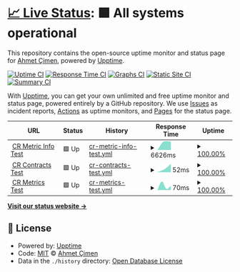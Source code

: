 # [📈 Live Status](https://ahmetcimen.github.io/CRAPI_Upptime): <!--live status--> **🟩 All systems operational**

This repository contains the open-source uptime monitor and status page for [Ahmet Çimen](https://ahmetcimen.github.io/CRAPI_Upptime), powered by [Upptime](https://github.com/upptime/upptime).

[![Uptime CI](https://github.com/ahmetcimen/CRAPI_Upptime/workflows/Uptime%20CI/badge.svg)](https://github.com/ahmetcimen/CRAPI_Upptime/actions?query=workflow%3A%22Uptime+CI%22)
[![Response Time CI](https://github.com/ahmetcimen/CRAPI_Upptime/workflows/Response%20Time%20CI/badge.svg)](https://github.com/ahmetcimen/CRAPI_Upptime/actions?query=workflow%3A%22Response+Time+CI%22)
[![Graphs CI](https://github.com/ahmetcimen/CRAPI_Upptime/workflows/Graphs%20CI/badge.svg)](https://github.com/ahmetcimen/CRAPI_Upptime/actions?query=workflow%3A%22Graphs+CI%22)
[![Static Site CI](https://github.com/ahmetcimen/CRAPI_Upptime/workflows/Static%20Site%20CI/badge.svg)](https://github.com/ahmetcimen/CRAPI_Upptime/actions?query=workflow%3A%22Static+Site+CI%22)
[![Summary CI](https://github.com/ahmetcimen/CRAPI_Upptime/workflows/Summary%20CI/badge.svg)](https://github.com/ahmetcimen/CRAPI_Upptime/actions?query=workflow%3A%22Summary+CI%22)

With [Upptime](https://upptime.js.org), you can get your own unlimited and free uptime monitor and status page, powered entirely by a GitHub repository. We use [Issues](https://github.com/ahmetcimen/CRAPI_Upptime/issues) as incident reports, [Actions](https://github.com/ahmetcimen/CRAPI_Upptime/actions) as uptime monitors, and [Pages](https://ahmetcimen.github.io/CRAPI_Upptime) for the status page.

<!--start: status pages-->
<!-- This summary is generated by Upptime (https://github.com/upptime/upptime) -->
<!-- Do not edit this manually, your changes will be overwritten -->
<!-- prettier-ignore -->
| URL | Status | History | Response Time | Uptime |
| --- | ------ | ------- | ------------- | ------ |
| <img alt="" src="https://icons.duckduckgo.com/ip3/3000.ico" height="13"> [CR Metric Info Test](34.125.236.8:3000/api/metricInfo) | 🟩 Up | [cr-metric-info-test.yml](https://github.com/ahmetcimen/CRAPI_Upptime/commits/HEAD/history/cr-metric-info-test.yml) | <details><summary><img alt="Response time graph" src="./graphs/cr-metric-info-test/response-time-week.png" height="20"> 6626ms</summary><br><a href="https://ahmetcimen.github.io/CRAPI_Upptime/history/cr-metric-info-test"><img alt="Response time 6626" src="https://img.shields.io/endpoint?url=https%3A%2F%2Fraw.githubusercontent.com%2Fahmetcimen%2FCRAPI_Upptime%2FHEAD%2Fapi%2Fcr-metric-info-test%2Fresponse-time.json"></a><br><a href="https://ahmetcimen.github.io/CRAPI_Upptime/history/cr-metric-info-test"><img alt="24-hour response time 6626" src="https://img.shields.io/endpoint?url=https%3A%2F%2Fraw.githubusercontent.com%2Fahmetcimen%2FCRAPI_Upptime%2FHEAD%2Fapi%2Fcr-metric-info-test%2Fresponse-time-day.json"></a><br><a href="https://ahmetcimen.github.io/CRAPI_Upptime/history/cr-metric-info-test"><img alt="7-day response time 6626" src="https://img.shields.io/endpoint?url=https%3A%2F%2Fraw.githubusercontent.com%2Fahmetcimen%2FCRAPI_Upptime%2FHEAD%2Fapi%2Fcr-metric-info-test%2Fresponse-time-week.json"></a><br><a href="https://ahmetcimen.github.io/CRAPI_Upptime/history/cr-metric-info-test"><img alt="30-day response time 6626" src="https://img.shields.io/endpoint?url=https%3A%2F%2Fraw.githubusercontent.com%2Fahmetcimen%2FCRAPI_Upptime%2FHEAD%2Fapi%2Fcr-metric-info-test%2Fresponse-time-month.json"></a><br><a href="https://ahmetcimen.github.io/CRAPI_Upptime/history/cr-metric-info-test"><img alt="1-year response time 6626" src="https://img.shields.io/endpoint?url=https%3A%2F%2Fraw.githubusercontent.com%2Fahmetcimen%2FCRAPI_Upptime%2FHEAD%2Fapi%2Fcr-metric-info-test%2Fresponse-time-year.json"></a></details> | <details><summary><a href="https://ahmetcimen.github.io/CRAPI_Upptime/history/cr-metric-info-test">100.00%</a></summary><a href="https://ahmetcimen.github.io/CRAPI_Upptime/history/cr-metric-info-test"><img alt="All-time uptime 100.00%" src="https://img.shields.io/endpoint?url=https%3A%2F%2Fraw.githubusercontent.com%2Fahmetcimen%2FCRAPI_Upptime%2FHEAD%2Fapi%2Fcr-metric-info-test%2Fuptime.json"></a><br><a href="https://ahmetcimen.github.io/CRAPI_Upptime/history/cr-metric-info-test"><img alt="24-hour uptime 100.00%" src="https://img.shields.io/endpoint?url=https%3A%2F%2Fraw.githubusercontent.com%2Fahmetcimen%2FCRAPI_Upptime%2FHEAD%2Fapi%2Fcr-metric-info-test%2Fuptime-day.json"></a><br><a href="https://ahmetcimen.github.io/CRAPI_Upptime/history/cr-metric-info-test"><img alt="7-day uptime 100.00%" src="https://img.shields.io/endpoint?url=https%3A%2F%2Fraw.githubusercontent.com%2Fahmetcimen%2FCRAPI_Upptime%2FHEAD%2Fapi%2Fcr-metric-info-test%2Fuptime-week.json"></a><br><a href="https://ahmetcimen.github.io/CRAPI_Upptime/history/cr-metric-info-test"><img alt="30-day uptime 100.00%" src="https://img.shields.io/endpoint?url=https%3A%2F%2Fraw.githubusercontent.com%2Fahmetcimen%2FCRAPI_Upptime%2FHEAD%2Fapi%2Fcr-metric-info-test%2Fuptime-month.json"></a><br><a href="https://ahmetcimen.github.io/CRAPI_Upptime/history/cr-metric-info-test"><img alt="1-year uptime 100.00%" src="https://img.shields.io/endpoint?url=https%3A%2F%2Fraw.githubusercontent.com%2Fahmetcimen%2FCRAPI_Upptime%2FHEAD%2Fapi%2Fcr-metric-info-test%2Fuptime-year.json"></a></details>
| <img alt="" src="https://icons.duckduckgo.com/ip3/3000.ico" height="13"> [CR Contracts Test](34.125.236.8:3000/api/contracts) | 🟩 Up | [cr-contracts-test.yml](https://github.com/ahmetcimen/CRAPI_Upptime/commits/HEAD/history/cr-contracts-test.yml) | <details><summary><img alt="Response time graph" src="./graphs/cr-contracts-test/response-time-week.png" height="20"> 52ms</summary><br><a href="https://ahmetcimen.github.io/CRAPI_Upptime/history/cr-contracts-test"><img alt="Response time 52" src="https://img.shields.io/endpoint?url=https%3A%2F%2Fraw.githubusercontent.com%2Fahmetcimen%2FCRAPI_Upptime%2FHEAD%2Fapi%2Fcr-contracts-test%2Fresponse-time.json"></a><br><a href="https://ahmetcimen.github.io/CRAPI_Upptime/history/cr-contracts-test"><img alt="24-hour response time 52" src="https://img.shields.io/endpoint?url=https%3A%2F%2Fraw.githubusercontent.com%2Fahmetcimen%2FCRAPI_Upptime%2FHEAD%2Fapi%2Fcr-contracts-test%2Fresponse-time-day.json"></a><br><a href="https://ahmetcimen.github.io/CRAPI_Upptime/history/cr-contracts-test"><img alt="7-day response time 52" src="https://img.shields.io/endpoint?url=https%3A%2F%2Fraw.githubusercontent.com%2Fahmetcimen%2FCRAPI_Upptime%2FHEAD%2Fapi%2Fcr-contracts-test%2Fresponse-time-week.json"></a><br><a href="https://ahmetcimen.github.io/CRAPI_Upptime/history/cr-contracts-test"><img alt="30-day response time 52" src="https://img.shields.io/endpoint?url=https%3A%2F%2Fraw.githubusercontent.com%2Fahmetcimen%2FCRAPI_Upptime%2FHEAD%2Fapi%2Fcr-contracts-test%2Fresponse-time-month.json"></a><br><a href="https://ahmetcimen.github.io/CRAPI_Upptime/history/cr-contracts-test"><img alt="1-year response time 52" src="https://img.shields.io/endpoint?url=https%3A%2F%2Fraw.githubusercontent.com%2Fahmetcimen%2FCRAPI_Upptime%2FHEAD%2Fapi%2Fcr-contracts-test%2Fresponse-time-year.json"></a></details> | <details><summary><a href="https://ahmetcimen.github.io/CRAPI_Upptime/history/cr-contracts-test">100.00%</a></summary><a href="https://ahmetcimen.github.io/CRAPI_Upptime/history/cr-contracts-test"><img alt="All-time uptime 100.00%" src="https://img.shields.io/endpoint?url=https%3A%2F%2Fraw.githubusercontent.com%2Fahmetcimen%2FCRAPI_Upptime%2FHEAD%2Fapi%2Fcr-contracts-test%2Fuptime.json"></a><br><a href="https://ahmetcimen.github.io/CRAPI_Upptime/history/cr-contracts-test"><img alt="24-hour uptime 100.00%" src="https://img.shields.io/endpoint?url=https%3A%2F%2Fraw.githubusercontent.com%2Fahmetcimen%2FCRAPI_Upptime%2FHEAD%2Fapi%2Fcr-contracts-test%2Fuptime-day.json"></a><br><a href="https://ahmetcimen.github.io/CRAPI_Upptime/history/cr-contracts-test"><img alt="7-day uptime 100.00%" src="https://img.shields.io/endpoint?url=https%3A%2F%2Fraw.githubusercontent.com%2Fahmetcimen%2FCRAPI_Upptime%2FHEAD%2Fapi%2Fcr-contracts-test%2Fuptime-week.json"></a><br><a href="https://ahmetcimen.github.io/CRAPI_Upptime/history/cr-contracts-test"><img alt="30-day uptime 100.00%" src="https://img.shields.io/endpoint?url=https%3A%2F%2Fraw.githubusercontent.com%2Fahmetcimen%2FCRAPI_Upptime%2FHEAD%2Fapi%2Fcr-contracts-test%2Fuptime-month.json"></a><br><a href="https://ahmetcimen.github.io/CRAPI_Upptime/history/cr-contracts-test"><img alt="1-year uptime 100.00%" src="https://img.shields.io/endpoint?url=https%3A%2F%2Fraw.githubusercontent.com%2Fahmetcimen%2FCRAPI_Upptime%2FHEAD%2Fapi%2Fcr-contracts-test%2Fuptime-year.json"></a></details>
| <img alt="" src="https://icons.duckduckgo.com/ip3/3000.ico" height="13"> [CR Metrics Test](34.125.236.8:3000/api/metrics) | 🟩 Up | [cr-metrics-test.yml](https://github.com/ahmetcimen/CRAPI_Upptime/commits/HEAD/history/cr-metrics-test.yml) | <details><summary><img alt="Response time graph" src="./graphs/cr-metrics-test/response-time-week.png" height="20"> 70ms</summary><br><a href="https://ahmetcimen.github.io/CRAPI_Upptime/history/cr-metrics-test"><img alt="Response time 70" src="https://img.shields.io/endpoint?url=https%3A%2F%2Fraw.githubusercontent.com%2Fahmetcimen%2FCRAPI_Upptime%2FHEAD%2Fapi%2Fcr-metrics-test%2Fresponse-time.json"></a><br><a href="https://ahmetcimen.github.io/CRAPI_Upptime/history/cr-metrics-test"><img alt="24-hour response time 70" src="https://img.shields.io/endpoint?url=https%3A%2F%2Fraw.githubusercontent.com%2Fahmetcimen%2FCRAPI_Upptime%2FHEAD%2Fapi%2Fcr-metrics-test%2Fresponse-time-day.json"></a><br><a href="https://ahmetcimen.github.io/CRAPI_Upptime/history/cr-metrics-test"><img alt="7-day response time 70" src="https://img.shields.io/endpoint?url=https%3A%2F%2Fraw.githubusercontent.com%2Fahmetcimen%2FCRAPI_Upptime%2FHEAD%2Fapi%2Fcr-metrics-test%2Fresponse-time-week.json"></a><br><a href="https://ahmetcimen.github.io/CRAPI_Upptime/history/cr-metrics-test"><img alt="30-day response time 70" src="https://img.shields.io/endpoint?url=https%3A%2F%2Fraw.githubusercontent.com%2Fahmetcimen%2FCRAPI_Upptime%2FHEAD%2Fapi%2Fcr-metrics-test%2Fresponse-time-month.json"></a><br><a href="https://ahmetcimen.github.io/CRAPI_Upptime/history/cr-metrics-test"><img alt="1-year response time 70" src="https://img.shields.io/endpoint?url=https%3A%2F%2Fraw.githubusercontent.com%2Fahmetcimen%2FCRAPI_Upptime%2FHEAD%2Fapi%2Fcr-metrics-test%2Fresponse-time-year.json"></a></details> | <details><summary><a href="https://ahmetcimen.github.io/CRAPI_Upptime/history/cr-metrics-test">100.00%</a></summary><a href="https://ahmetcimen.github.io/CRAPI_Upptime/history/cr-metrics-test"><img alt="All-time uptime 100.00%" src="https://img.shields.io/endpoint?url=https%3A%2F%2Fraw.githubusercontent.com%2Fahmetcimen%2FCRAPI_Upptime%2FHEAD%2Fapi%2Fcr-metrics-test%2Fuptime.json"></a><br><a href="https://ahmetcimen.github.io/CRAPI_Upptime/history/cr-metrics-test"><img alt="24-hour uptime 100.00%" src="https://img.shields.io/endpoint?url=https%3A%2F%2Fraw.githubusercontent.com%2Fahmetcimen%2FCRAPI_Upptime%2FHEAD%2Fapi%2Fcr-metrics-test%2Fuptime-day.json"></a><br><a href="https://ahmetcimen.github.io/CRAPI_Upptime/history/cr-metrics-test"><img alt="7-day uptime 100.00%" src="https://img.shields.io/endpoint?url=https%3A%2F%2Fraw.githubusercontent.com%2Fahmetcimen%2FCRAPI_Upptime%2FHEAD%2Fapi%2Fcr-metrics-test%2Fuptime-week.json"></a><br><a href="https://ahmetcimen.github.io/CRAPI_Upptime/history/cr-metrics-test"><img alt="30-day uptime 100.00%" src="https://img.shields.io/endpoint?url=https%3A%2F%2Fraw.githubusercontent.com%2Fahmetcimen%2FCRAPI_Upptime%2FHEAD%2Fapi%2Fcr-metrics-test%2Fuptime-month.json"></a><br><a href="https://ahmetcimen.github.io/CRAPI_Upptime/history/cr-metrics-test"><img alt="1-year uptime 100.00%" src="https://img.shields.io/endpoint?url=https%3A%2F%2Fraw.githubusercontent.com%2Fahmetcimen%2FCRAPI_Upptime%2FHEAD%2Fapi%2Fcr-metrics-test%2Fuptime-year.json"></a></details>

<!--end: status pages-->

[**Visit our status website →**](https://ahmetcimen.github.io/CRAPI_Upptime)

## 📄 License

- Powered by: [Upptime](https://github.com/upptime/upptime)
- Code: [MIT](./LICENSE) © [Ahmet Çimen](https://ahmetcimen.github.io/CRAPI_Upptime)
- Data in the `./history` directory: [Open Database License](https://opendatacommons.org/licenses/odbl/1-0/)
